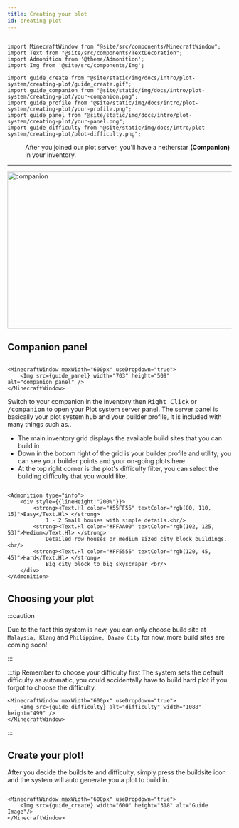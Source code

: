 ```yaml
---
title: Creating your plot
id: creating-plot
---
```


```mdx-code-block

import MinecraftWindow from "@site/src/components/MinecraftWindow";
import Text from "@site/src/components/TextDecoration";
import Admonition from '@theme/Admonition';
import Img from '@site/src/components/Img';

import guide_create from "@site/static/img/docs/intro/plot-system/creating-plot/guide_create.gif";
import guide_companion from "@site/static/img/docs/intro/plot-system/creating-plot/your-companion.png";
import guide_profile from "@site/static/img/docs/intro/plot-system/creating-plot/your-profile.png";
import guide_panel from "@site/static/img/docs/intro/plot-system/creating-plot/your-panel.png";
import guide_difficulty from "@site/static/img/docs/intro/plot-system/creating-plot/plot-difficulty.png";

```
<div class="container"><div class="row">
    <div class="col col--6"><dd>After you joined our plot server, 
        you'll have a netherstar <b>(<Text.Hl textColor="#54d7d7">Companion</Text.Hl>)</b> in your inventory.
    </dd><hr/></div>
    <div class="col col--6"><Img src={guide_companion} alt="companion" width="844" height="352" 
        style={{borderRadius:"6px", transformOrigin:"top center",transform:"scale(0.8)"}} className="item shadow--md" />
    </div>
</div></div>

## Companion panel
```mdx-code-block

<MinecraftWindow maxWidth="600px" useDropdown="true">
    <Img src={guide_panel} width="703" height="509" alt="companion_panel" />
</MinecraftWindow>

```

Switch to your companion in the inventory then <kbd>Right Click</kbd> or <kbd>/companion</kbd> to open your Plot system server panel.
The server panel is basically your plot system hub and your builder profile, it is included with many things such as..
- The main inventory grid displays the available build sites that you can build in
- Down in the bottom right of the grid is your builder profile and utility, you can see your builder points and your on-going plots here
- At the top right corner is the plot's difficulty filter, you can select the building difficulty that you would like.

```mdx-code-block

<Admonition type="info">
    <div style={{lineHeight:"200%"}}>
        <strong><Text.Hl color="#55FF55" textColor="rgb(80, 110, 15)">Easy</Text.Hl> </strong>
            1 - 2 Small houses with simple details.<br/>
        <strong><Text.Hl color="#FFAA00" textColor="rgb(102, 125, 53)">Medium</Text.Hl> </strong> 
            Detailed row houses or medium sized city block buildings.<br/>
        <strong><Text.Hl color="#FF5555" textColor="rgb(120, 45, 45)">Hard</Text.Hl> </strong>
            Big city block to big skyscraper <br/>
    </div>
</Admonition>

```

## Choosing your plot 
:::caution 

Due to the fact this system is new, you can only choose build site at `Malaysia, Klang` and `Philippine, Davao City` for now, more build sites are coming soon!

:::

:::tip Remember to choose your difficulty first
The system sets the default difficulty as automatic, you could accidentally have to build hard plot if you forgot to choose the difficulty.

```mdx-code-block
<MinecraftWindow maxWidth="600px" useDropdown="true">
    <Img src={guide_difficulty} alt="difficulty" width="1088" height="499" />
</MinecraftWindow>
```
:::

## Create your plot!
After you decide the buildsite and difficulty, simply press the buildsite icon and the system will auto generate you a plot to build in.


```mdx-code-block

<MinecraftWindow maxWidth="600px" useDropdown="true">
    <Img src={guide_create} width="600" height="318" alt="Guide Image"/>
</MinecraftWindow>

```